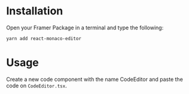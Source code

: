 # Installation

Open your Framer Package in a terminal and type the following:

```bash
yarn add react-monaco-editor
```

# Usage

Create a new code component with the name CodeEditor and paste the code on `CodeEditor.tsx`.
